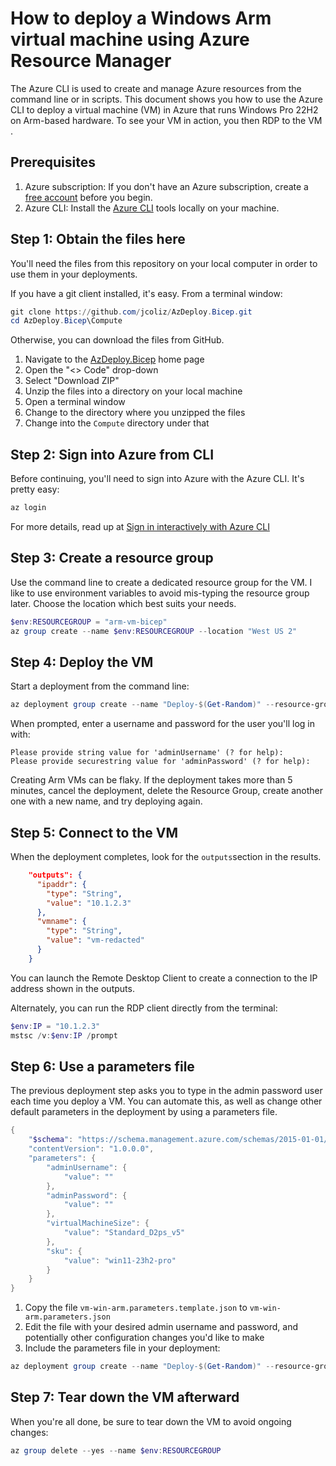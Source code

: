 # How to deploy a Windows Arm virtual machine using Azure Resource Manager

The Azure CLI is used to create and manage Azure resources from the command line or in scripts. This document shows you how to use the Azure CLI to deploy a virtual machine (VM) in Azure that runs Windows Pro 22H2 on Arm-based hardware. To see your VM in action, you then RDP to the VM .

## Prerequisites

1. Azure subscription: If you don't have an Azure subscription, create a [free account](https://azure.microsoft.com/free/?WT.mc_id=A261C142F) before you begin.
2. Azure CLI: Install the [Azure CLI](https://learn.microsoft.com/en-us/cli/azure/install-azure-cli) tools locally on your machine.

## Step 1: Obtain the files here

You'll need the files from this repository on your local computer in order to use them in your deployments.

If you have a git client installed, it's easy. From a terminal window:

```powershell
git clone https://github.com/jcoliz/AzDeploy.Bicep.git
cd AzDeploy.Bicep\Compute
```

Otherwise, you can download the files from GitHub.

1. Navigate to the [AzDeploy.Bicep](https://github.com/jcoliz/AzDeploy.Bicep) home page
1. Open the "<> Code" drop-down
1. Select "Download ZIP"
1. Unzip the files into a directory on your local machine
1. Open a terminal window
1. Change to the directory where you unzipped the files
1. Change into the `Compute` directory under that

## Step 2: Sign into Azure from CLI

Before continuing, you'll need to sign into Azure with the Azure CLI. It's pretty easy:

```powershell
az login
```

For more details, read up at [Sign in interactively with Azure CLI](https://learn.microsoft.com/en-us/cli/azure/authenticate-azure-cli-interactively)

## Step 3: Create a resource group

Use the command line to create a dedicated resource group for the VM. I like to use environment variables to
avoid mis-typing the resource group later. Choose the location which best suits your needs.

```powershell
$env:RESOURCEGROUP = "arm-vm-bicep"
az group create --name $env:RESOURCEGROUP --location "West US 2"
```

## Step 4: Deploy the VM

Start a deployment from the command line:

```powershell
az deployment group create --name "Deploy-$(Get-Random)" --resource-group $env:RESOURCEGROUP --template-file .\vm-win-arm.bicep
```

When prompted, enter a username and password for the user you'll log in with:

```
Please provide string value for 'adminUsername' (? for help):
Please provide securestring value for 'adminPassword' (? for help):
```

Creating Arm VMs can be flaky. If the deployment takes more than 5 minutes, cancel the deployment,
delete the Resource Group, create another one with a new name, and try deploying
again.

## Step 5: Connect to the VM

When the deployment completes, look for the `outputs`section in the results.

```json
    "outputs": {
      "ipaddr": {
        "type": "String",
        "value": "10.1.2.3"
      },
      "vmname": {
        "type": "String",
        "value": "vm-redacted"
      }
    }
```

You can launch the Remote Desktop Client to create a connection to the IP address
shown in the outputs.

Alternately, you can run the RDP client directly from the terminal:

```powershell
$env:IP = "10.1.2.3"
mstsc /v:$env:IP /prompt
```

## Step 6: Use a parameters file

The previous deployment step asks you to type in the admin password user each time you deploy a VM. You can automate this,
as well as change other default parameters in the deployment by using a parameters file.

``` powershell
{
    "$schema": "https://schema.management.azure.com/schemas/2015-01-01/deploymentParameters.json#",
    "contentVersion": "1.0.0.0",
    "parameters": {
        "adminUsername": {
            "value": ""
        },
        "adminPassword": {
            "value": ""
        },
        "virtualMachineSize": {
            "value": "Standard_D2ps_v5"
        },
        "sku": {
            "value": "win11-23h2-pro"
        }
    }
}
```

1. Copy the file `vm-win-arm.parameters.template.json` to `vm-win-arm.parameters.json`
2. Edit the file with your desired admin username and password, and potentially other configuration changes you'd like to make
3. Include the parameters file in your deployment:

```powershell
az deployment group create --name "Deploy-$(Get-Random)" --resource-group $env:RESOURCEGROUP --template-file .\vm-win-arm.bicep --parameters .\azuredeploy.parameters.json
```

## Step 7: Tear down the VM afterward

When you're all done, be sure to tear down the VM to avoid ongoing changes:

```powershell
az group delete --yes --name $env:RESOURCEGROUP
```
